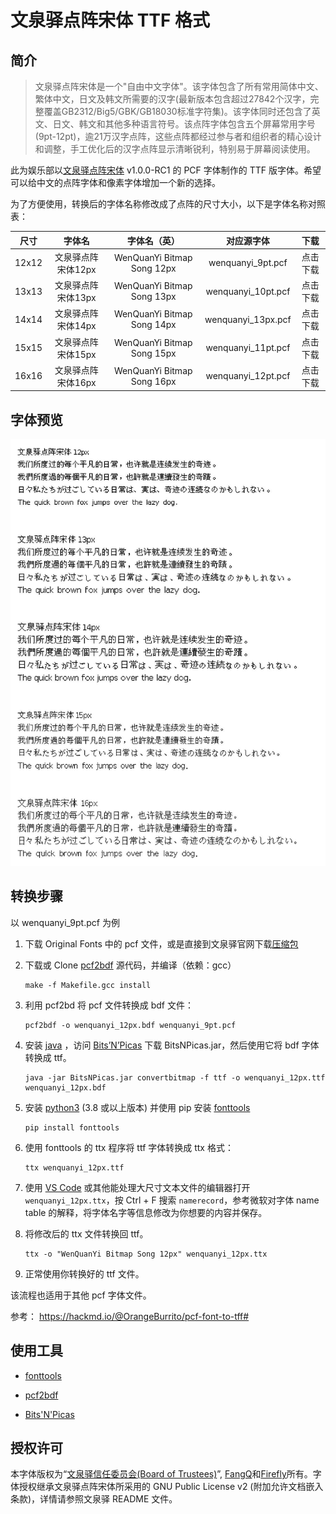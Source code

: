 # 文泉驿点阵宋体 TTF 格式

## 简介

> 文泉驿点阵宋体是一个"自由中文字体"。该字体包含了所有常用简体中文、繁体中文，日文及韩文所需要的汉字(最新版本包含超过27842个汉字，完整覆盖GB2312/Big5/GBK/GB18030标准字符集)。该字体同时还包含了英文、日文、韩文和其他多种语言符号。该点阵字体包含五个屏幕常用字号(9pt-12pt)，逾21万汉字点阵，这些点阵都经过参与者和组织者的精心设计和调整，手工优化后的汉字点阵显示清晰锐利，特别易于屏幕阅读使用。

此为娱乐部以[文泉驿点阵宋体](http://wenq.org/wqy2/index.cgi?BitmapSong) v1.0.0-RC1 的 PCF 字体制作的 TTF 版字体。希望可以给中文的点阵字体和像素字体增加一个新的选择。

为了方便使用，转换后的字体名称修改成了点阵的尺寸大小，以下是字体名称对照表：

| 尺寸  |       字体名       |        字体名（英）        |     对应源字体     |   下载   |
| :---: | :----------------: | :------------------------: | :----------------: | :------: |
| 12x12 | 文泉驿点阵宋体12px | WenQuanYi Bitmap Song 12px | wenquanyi_9pt.pcf  | 点击下载 |
| 13x13 | 文泉驿点阵宋体13px | WenQuanYi Bitmap Song 13px | wenquanyi_10pt.pcf | 点击下载 |
| 14x14 | 文泉驿点阵宋体14px | WenQuanYi Bitmap Song 14px | wenquanyi_13px.pcf | 点击下载 |
| 15x15 | 文泉驿点阵宋体15px | WenQuanYi Bitmap Song 15px | wenquanyi_11pt.pcf | 点击下载 |
| 16x16 | 文泉驿点阵宋体16px | WenQuanYi Bitmap Song 16px | wenquanyi_12pt.pcf | 点击下载 |

## 字体预览

![](Preview.jpg)

## 转换步骤

以 wenquanyi_9pt.pcf 为例

1. 下载 Original Fonts 中的 pcf 文件，或是直接到文泉驿官网下载[压缩包](http://wenq.org/wqy2/index.cgi?Download#BitmapSong_Beta)

2. 下载或  Clone [pcf2bdf](https://github.com/ganaware/pcf2bdf/releases) 源代码，并编译（依赖：gcc）

   ```shell
   make -f Makefile.gcc install
   ```

3. 利用 pcf2bd 将 pcf 文件转换成 bdf 文件：

   ```shell
   pcf2bdf -o wenquanyi_12px.bdf wenquanyi_9pt.pcf
   ```

4. 安装 [java](https://www.java.com/en/download/) ，访问 [Bits’N’Picas](https://github.com/kreativekorp/bitsnpicas/releases) 下载 BitsNPicas.jar，然后使用它将 bdf 字体转换成 ttf。

   ```shell
   java -jar BitsNPicas.jar convertbitmap -f ttf -o wenquanyi_12px.ttf wenquanyi_12px.bdf
   ```

5. 安装 [python3](https://www.python.org/downloads/) (3.8 或以上版本) 并使用 pip 安装 [fonttools](https://github.com/fonttools/fonttools)

   ```shell
   pip install fonttools
   ```

6. 使用 fonttools 的 ttx 程序将 ttf 字体转换成 ttx 格式：

   ``` shell
   ttx wenquanyi_12px.ttf
   ```

7. 使用 [VS Code](https://code.visualstudio.com/) 或其他能处理大尺寸文本文件的编辑器打开 `wenquanyi_12px.ttx`，按 Ctrl + F 搜索 `namerecord`，参考微软对字体 name table 的解释，将字体名字等信息修改为你想要的内容并保存。

8. 将修改后的 ttx 文件转换回 ttf。

   ``` shell
   ttx -o "WenQuanYi Bitmap Song 12px" wenquanyi_12px.ttx 
   ```

9. 正常使用你转换好的 ttf 文件。



该流程也适用于其他 pcf 字体文件。

参考： https://hackmd.io/@OrangeBurrito/pcf-font-to-tff#



## 使用工具

- [fonttools](https://github.com/fonttools/fonttools)

- [pcf2bdf](https://github.com/ganaware/pcf2bdf/)
- [Bits'N'Picas](https://github.com/kreativekorp/bitsnpicas)



## 授权许可

本字体版权为“[文泉驿信任委员会(Board of Trustees)](http://wenq.org/wqy2/index.cgi?CopyrightPolicy)”, [FangQ](http://wenq.org/wqy2/index.cgi?FangQ)和[Firefly](http://wenq.org/wqy2/index.cgi?Firefly)所有。字体授权继承文泉驿点阵宋体所采用的 GNU Public License v2 (附加允许文档嵌入条款)，详情请参照文泉驿 README 文件。

